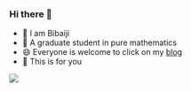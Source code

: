 ### Hi there 👋

<!--
**Bibaiji/Bibaiji** is a ✨ _special_ ✨ repository because its `README.md` (this file) appears on your GitHub profile.

Here are some ideas to get you started:

- 🔭 I’m currently working on ...
- 🌱 I’m currently learning 
- 👯 I’m looking to collaborate on ...
- 🤔 I’m looking for help with ...
- 💬 Ask me about ...
- 📫 How to reach me: ...
- 😄 Pronouns: ...
- ⚡ Fun fact: ...
-->

- 👯 I am Bibaiji 
- 🌱 A graduate student in pure mathematics
- 😄 Everyone is welcome to click on my [blog](https://tutu.myipdns.top) 
- 🤔 This is for you
<img src="https://quotes-github-readme.vercel.app/api?type=horizontal&theme=solarized-light" />

